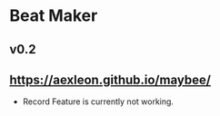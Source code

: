 # Beat Maker
v0.2
---
https://aexleon.github.io/maybee/
------

- Record Feature is currently not working.
